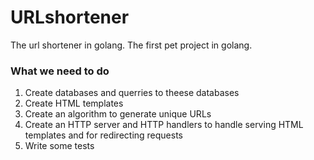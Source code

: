 # URLshortener
The url shortener in golang. The first pet project in golang.
### What we need to do
1. Create databases and querries to theese databases
2. Create HTML templates
3. Create an algorithm to generate unique URLs
4. Create an HTTP server and HTTP handlers to handle serving HTML templates and for redirecting requests
5. Write some tests
